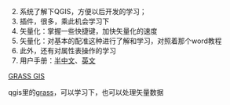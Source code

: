 2. 系统了解下QGIS，方便以后开发的学习；
3. 插件，很多，乘此机会学习下
4. 矢量化：掌握一些快捷键，加快矢量化的速度
5. 矢量化：对基本的配准这种进行了解和学习，对照着那个word教程
6. 此外，还有对属性表操作的学习
7. 用户手册：[半中文](https://docs.qgis.org/3.10/zh_Hans/docs/user_manual/introduction/project_files.html)、[英文](https://docs.qgis.org/3.10/en/docs/user_manual/preamble/features.html)

[GRASS GIS](https://grass.osgeo.org/grass82/manuals/)

qgis里的[grass](https://grass.osgeo.org/grass82/manuals/)，可以学习下，也可以处理矢量数据
<!--stackedit_data:
eyJoaXN0b3J5IjpbLTE2MDA5NjczNDRdfQ==
-->
